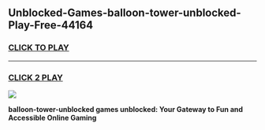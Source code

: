 
## Unblocked-Games-balloon-tower-unblocked-Play-Free-44164
<h3>
<a href="https://premium76.site?title=balloon-tower-unblocked&ref=21A">CLICK TO PLAY</a></h3>
<hr>

<h3>
<a href="https://premium76.site?title=balloon-tower-unblocked&ref=21A">CLICK 2 PLAY</a>
  
</h3>

<a href="https://premium76.site?title=balloon-tower-unblocked&ref=21A"><img src="https://clearcache.store/games.png"></a>


**balloon-tower-unblocked games unblocked: Your Gateway to Fun and Accessible Online Gaming**
